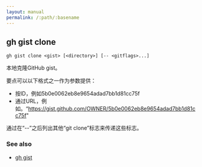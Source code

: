 ```yaml
---
layout: manual
permalink: /:path/:basename
---
```


## gh gist clone

```
gh gist clone <gist> [<directory>] [-- <gitflags>...]
```

本地克隆GitHub gist。

要点可以以下格式之一作为参数提供：

-   按ID，例如5b0e0062eb8e9654adad7bb1d81cc75f
-   通过URL，例如。“<https://gist.github.com/OWNER/5b0e0062eb8e9654adad7bb1d81cc75f>"

通过在“--”之后列出其他“git clone”标志来传递这些标志。

### See also

-   [gh gist](./gh_gist)
